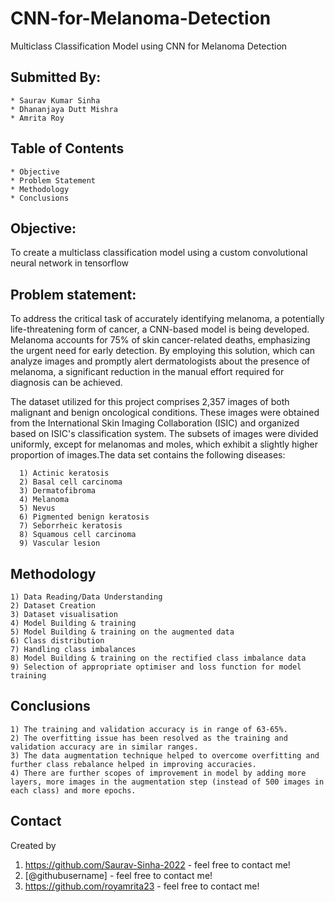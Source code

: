 # CNN-for-Melanoma-Detection
Multiclass Classification Model using CNN for Melanoma Detection

## Submitted By:
	* Saurav Kumar Sinha
	* Dhananjaya Dutt Mishra
	* Amrita Roy

## Table of Contents
	* Objective
	* Problem Statement
	* Methodology
	* Conclusions

## Objective: 

To create a multiclass classification model using a custom convolutional neural network in tensorflow

## Problem statement: 

To address the critical task of accurately identifying melanoma, a potentially life-threatening form of cancer, a CNN-based model is being developed. 	Melanoma accounts for 75% of skin cancer-related deaths, emphasizing the urgent need for early detection. By employing this solution, which can analyze images and promptly alert dermatologists about the presence of melanoma, a significant reduction in the manual effort required for diagnosis can be achieved.

The dataset utilized for this project comprises 2,357 images of both malignant and benign oncological conditions. These images were obtained from the International Skin Imaging Collaboration (ISIC) and organized based on ISIC's classification system. The subsets of images were divided uniformly, except for melanomas and moles, which exhibit a slightly higher proportion of images.The data set contains the following diseases:

      1) Actinic keratosis
      2) Basal cell carcinoma
      3) Dermatofibroma
      4) Melanoma
      5) Nevus
      6) Pigmented benign keratosis
      7) Seborrheic keratosis
      8) Squamous cell carcinoma
      9) Vascular lesion

## Methodology

	1) Data Reading/Data Understanding
	2) Dataset Creation
	3) Dataset visualisation
	4) Model Building & training
	5) Model Building & training on the augmented data
	6) Class distribution
	7) Handling class imbalances
	8) Model Building & training on the rectified class imbalance data
	9) Selection of appropriate optimiser and loss function for model training


## Conclusions

	1) The training and validation accuracy is in range of 63-65%.
	2) The overfitting issue has been resolved as the training and validation accuracy are in similar ranges.
	3) The data augmentation technique helped to overcome overfitting and further class rebalance helped in improving accuracies.
	4) There are further scopes of improvement in model by adding more layers, more images in the augmentation step (instead of 500 images in each class) and more epochs.


## Contact

Created by 
1) https://github.com/Saurav-Sinha-2022 - feel free to contact me!
2) [@githubusername] - feel free to contact me!
3) https://github.com/royamrita23 - feel free to contact me!
